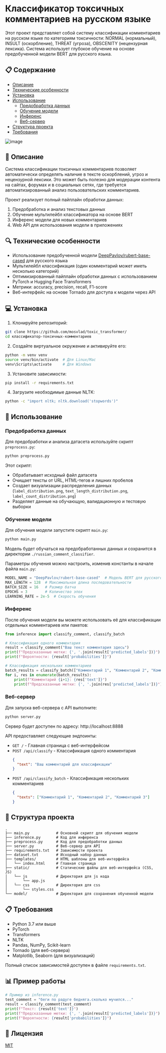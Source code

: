 # Классификатор токсичных комментариев на русском языке

Этот проект представляет собой систему классификации комментариев на русском языке по категориям токсичности: NORMAL (нормальный), INSULT (оскорбление), THREAT (угроза), OBSCENITY (нецензурная лексика). Система использует глубокое обучение на основе предобученной модели BERT для русского языка.

## 📋 Содержание

- [Описание](#описание)
- [Технические особенности](#технические-особенности)
- [Установка](#установка)
- [Использование](#использование)
  - [Предобработка данных](#предобработка-данных)
  - [Обучение модели](#обучение-модели)
  - [Инференс](#инференс)
  - [Веб-сервер](#веб-сервер)
- [Структура проекта](#структура-проекта)
- [Требования](#требования)

![image](https://github.com/user-attachments/assets/54a1dfa6-d6d4-493d-8323-ecee42e69203)



## 📝 Описание

Система классификации токсичных комментариев позволяет автоматически определять наличие в тексте оскорблений, угроз и нецензурной лексики. Это может быть полезно для модерации контента на сайтах, форумах и в социальных сетях, где требуется автоматизированный анализ пользовательских комментариев.

Проект реализует полный пайплайн обработки данных:
1. Предобработка и анализ текстовых данных
2. Обучение мультилейбл классификатора на основе BERT
3. Инференс модели для новых комментариев
4. Web API для использования модели в приложениях

## 🔍 Технические особенности

- Использование предобученной модели [DeepPavlov/rubert-base-cased](https://huggingface.co/DeepPavlov/rubert-base-cased) для русского языка
- Мультилейбл классификация (один комментарий может иметь несколько категорий)
- Оптимизированный пайплайн обработки данных с использованием PyTorch и Hugging Face Transformers
- Метрики: accuracy, precision, recall, F1-score
- Веб-интерфейс на основе Tornado для доступа к модели через API

## 💻 Установка

1. Клонируйте репозиторий:
```bash
git clone https://github.com/mosvlad/toxic_transformer/
cd классификатор-токсичных-комментариев
```

2. Создайте виртуальное окружение и активируйте его:
```bash
python -m venv venv
source venv/bin/activate  # Для Linux/Mac
venv\Scripts\activate     # Для Windows
```

3. Установите зависимости:
```bash
pip install -r requirements.txt
```

4. Загрузите необходимые данные NLTK:
```bash
python -c "import nltk; nltk.download('stopwords')"
```

## 🚀 Использование

### Предобработка данных

Для предобработки и анализа датасета используйте скрипт `preprocess.py`:

```bash
python preprocess.py
```

Этот скрипт:
- Обрабатывает исходный файл датасета
- Очищает тексты от URL, HTML-тегов и лишних пробелов
- Создает визуализации распределения данных (`label_distribution.png`, `text_length_distribution.png`, `label_count_distribution.png`)
- Разделяет данные на обучающую, валидационную и тестовую выборки

### Обучение модели

Для обучения модели запустите скрипт `main.py`:

```bash
python main.py
```

Модель будет обучаться на предобработанных данных и сохранится в директории `./russian_comment_classifier`.

Параметры обучения можно настроить, изменив константы в начале файла `main.py`:
```python
MODEL_NAME = "DeepPavlov/rubert-base-cased"  # Модель BERT для русского языка
MAX_LENGTH = 128  # Максимальная длина последовательности
BATCH_SIZE = 16   # Размер батча
EPOCHS = 3        # Количество эпох
LEARNING_RATE = 2e-5  # Скорость обучения
```

### Инференс

После обучения модели вы можете использовать её для классификации отдельных комментариев или пакетов:

```python
from inference import classify_comment, classify_batch

# Классификация одного комментария
result = classify_comment("Ваш текст комментария здесь")
print(f"Предсказанные метки: {', '.join(result['predicted_labels'])}")
print(f"Вероятности: {result['probabilities']}")

# Классификация нескольких комментариев
batch_results = classify_batch(["Комментарий 1", "Комментарий 2", "Комментарий 3"])
for i, res in enumerate(batch_results):
    print(f"Комментарий {i+1}: {res['text']}")
    print(f"Предсказанные метки: {', '.join(res['predicted_labels'])}")
```

### Веб-сервер

Для запуска веб-сервера с API выполните:

```bash
python server.py
```

Сервер будет доступен по адресу: http://localhost:8888

API предоставляет следующие эндпоинты:
- `GET /` - Главная страница с веб-интерфейсом
- `POST /api/classify` - Классификация одного комментария
  ```json
  {
    "text": "Ваш комментарий для классификации"
  }
  ```
- `POST /api/classify_batch` - Классификация нескольких комментариев
  ```json
  {
    "texts": ["Комментарий 1", "Комментарий 2", "Комментарий 3"]
  }
  ```

## 📁 Структура проекта

```
.
├── main.py            # Основной скрипт для обучения модели
├── inference.py       # Код для инференса
├── preprocess.py      # Код для предобработки данных
├── server.py          # Веб-сервер для API
├── requirements.txt   # Зависимости проекта
├── dataset.txt        # Исходный набор данных
├── templates/         # HTML шаблоны для веб-интерфейса
│   └── index.html     # Главная страница 
├── static/            # Статические файлы для веб-интерфейса (CSS, JS)
│   └── js             # Директория для js кода
│       └── app.js         
│   └── css            # Директория для css 
│       └── styles.css         
└── model/             # Директория для сохранения обученной модели
```

## 📋 Требования

- Python 3.7 или выше
- PyTorch
- Transformers
- NLTK
- Pandas, NumPy, Scikit-learn
- Tornado (для веб-сервера)
- Matplotlib, Seaborn (для визуализаций)

Полный список зависимостей доступен в файле `requirements.txt`.

## 📊 Пример работы

```python
# Пример из inference.py
test_comment = "беги по радуге бедняга.сколько мучился..."
result = classify_comment(test_comment)
print(f"Текст: {result['text']}")
print(f"Предсказанные метки: {', '.join(result['predicted_labels'])}")
print(f"Вероятности: {result['probabilities']}")
```

## 📝 Лицензия

[MIT](https://choosealicense.com/licenses/mit/)
